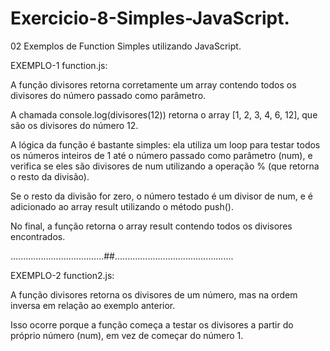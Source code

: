 # Exercicio-8-Simples-JavaScript.

02 Exemplos de Function Simples utilizando JavaScript.

EXEMPLO-1 function.js:

A função divisores retorna corretamente um array contendo todos os divisores do número passado como parâmetro.

A chamada console.log(divisores(12)) retorna o array [1, 2, 3, 4, 6, 12], que são os divisores do número 12.

A lógica da função é bastante simples: ela utiliza um loop para testar todos os números inteiros de 1 até o número passado como parâmetro (num), 
e verifica se eles são divisores de num utilizando a operação % (que retorna o resto da divisão).

Se o resto da divisão for zero, o número testado é um divisor de num, e é adicionado ao array result utilizando o método push(). 

No final, a função retorna o array result contendo todos os divisores encontrados.

.....................................##...............................................

EXEMPLO-2 function2.js:

A função divisores retorna os divisores de um número, mas na ordem inversa em relação ao exemplo anterior. 

Isso ocorre porque a função começa a testar os divisores a partir do próprio número (num), em vez de começar do número 1.
